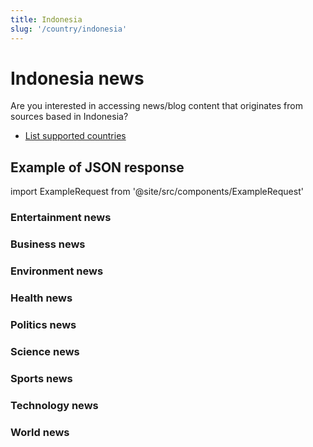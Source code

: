 ```yaml
---
title: Indonesia
slug: '/country/indonesia'
---
```


# Indonesia news

Are you interested in accessing news/blog content that originates from sources based in Indonesia?

- [List supported countries](/get-articles/countries)

## Example of JSON response

import ExampleRequest from '@site/src/components/ExampleRequest'

### Entertainment news
<ExampleRequest url="https://apitube.io/v1/news/articles?limit=2&category=news/Arts_and_Entertainment&language=id"></ExampleRequest>

### Business news
<ExampleRequest url="https://apitube.io/v1/news/articles?limit=2&category=news/Business&language=id"></ExampleRequest>

### Environment news
<ExampleRequest url="https://apitube.io/v1/news/articles?limit=2&category=news/Environment&language=id"></ExampleRequest>

### Health news
<ExampleRequest url="https://apitube.io/v1/news/articles?limit=2&category=news/Health&language=id"></ExampleRequest>

### Politics news
<ExampleRequest url="https://apitube.io/v1/news/articles?limit=2&category=news/Politics&language=id"></ExampleRequest>

### Science news
<ExampleRequest url="https://apitube.io/v1/news/articles?limit=2&category=news/Science&language=id"></ExampleRequest>

### Sports news
<ExampleRequest url="https://apitube.io/v1/news/articles?limit=2&category=news/Sports&language=id"></ExampleRequest>

### Technology news
<ExampleRequest url="https://apitube.io/v1/news/articles?limit=2&category=news/Technology&language=id"></ExampleRequest>

### World news
<ExampleRequest url="https://apitube.io/v1/news/articles?limit=2&category=news/World&language=id"></ExampleRequest>

